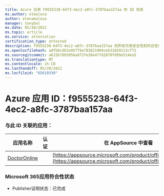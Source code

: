 ```yaml
---
title: Azure 应用 F9555238-64f3-4ec2-a8fc-3787baa157aa 的 ID 信息
ms.author: elmalova
author: elenamalova
manager: tonybal
ms.date: 05/20/2022
ms.topic: article
ms.service: attestation
certification_type: attested
description: f9555238-64f3-4ec2-a8fc-3787baa157aa 的所有可用安全性和符合性信息。
ms.openlocfilehash: adfb0cdb3a957f9a783621904ceb31829113cf71
ms.sourcegitcommit: a615b7893956a0737e30e477d2870fd99e514ea5
ms.translationtype: MT
ms.contentlocale: zh-CN
ms.lasthandoff: 05/20/2022
ms.locfileid: "65619330"
---
```

# <a name="azure-app-id-f9555238-64f3-4ec2-a8fc-3787baa157aa"></a>Azure 应用 ID：f9555238-64f3-4ec2-a8fc-3787baa157aa


### <a name="apps-associated-with-this-id"></a>与此 ID 关联的应用：
| **应用名称** | **认证** | **在 AppSource 中查看** |
|--------------|---------------|-----------------------|
| [DoctorOnline](../forward/WA200004082.md) |  | [https://appsource.microsoft.com/product/office/WA200004082](https://appsource.microsoft.com/product/office/WA200004082) |

### <a name="microsoft-365-app-compliance-status"></a>Microsoft 365应用符合性状态
- Publisher证明状态：已完成
